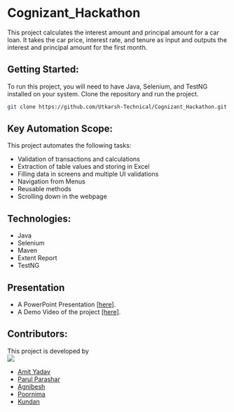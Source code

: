 # Cognizant_Hackathon
This project calculates the interest amount and principal amount for a car loan. It takes the car price, 
interest rate, and tenure as input and outputs the interest and principal amount for the first month.

## Getting Started:

To run this project, you will need to have Java, Selenium, and TestNG installed on your system.
Clone the repository and run the project.
```bash
git clone https://github.com/Utkarsh-Technical/Cognizant_Hackathon.git
```

## Key Automation Scope:

This project automates the following tasks:

- Validation of transactions and calculations
- Extraction of table values and storing in Excel
- Filling data in screens and multiple UI validations
- Navigation from Menus
- Reusable methods
- Scrolling down in the webpage

## Technologies:

- Java
- Selenium
- Maven
- Extent Report
- TestNG

## Presentation

- A PowerPoint Presentation <a href="">[here]</a>.
- A Demo Video of the project <a href="https://www.youtube.com/watch?v=iedYpxoEQl0">[here]</a>.

## Contributors:
This project is developed by
<a href = "https://github.com/Utkarsh-Technical/Cognizant_Hackathon/graphs/contributors">  
  <img src="https://contrib.rocks/image?repo=Utkarsh-Technical/Cognizant_Hackathon" />
  - Amit Yadav
  - Parul Parashar
  - Agnibesh
  - Poornima
  - Kundan
</a>

